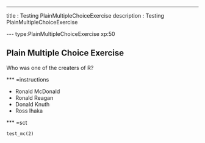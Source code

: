 ---
title       : Testing PlainMultipleChoiceExercise
description : Testing PlainMultipleChoiceExercise

--- type:PlainMultipleChoiceExercise xp:50
## Plain Multiple Choice Exercise

Who was one of the creaters of R?

*** =instructions
- Ronald McDonald
- Ronald Reagan
- Donald Knuth
- Ross Ihaka


*** =sct
```{r}
test_mc(2)
```
